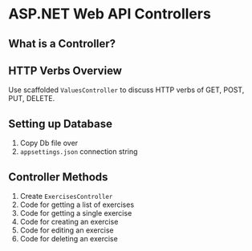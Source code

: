 # ASP.NET Web API Controllers

## What is a Controller?



## HTTP Verbs Overview

Use scaffolded `ValuesController` to discuss HTTP verbs of GET, POST, PUT, DELETE.

## Setting up Database

1. Copy Db file over
1. `appsettings.json` connection string

## Controller Methods

1. Create `ExercisesController`
1. Code for getting a list of exercises
1. Code for getting a single exercise
1. Code for creating an exercise
1. Code for editing an exercise
1. Code for deleting an exercise
